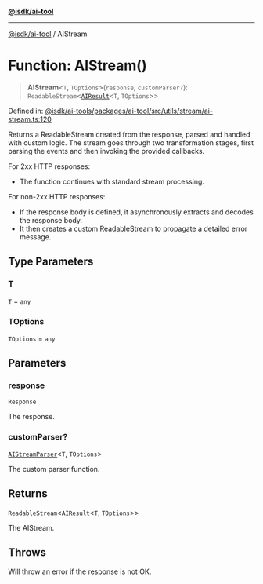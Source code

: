 [**@isdk/ai-tool**](../README.md)

***

[@isdk/ai-tool](../globals.md) / AIStream

# Function: AIStream()

> **AIStream**\<`T`, `TOptions`\>(`response`, `customParser?`): `ReadableStream`\<[`AIResult`](../interfaces/AIResult.md)\<`T`, `TOptions`\>\>

Defined in: [@isdk/ai-tools/packages/ai-tool/src/utils/stream/ai-stream.ts:120](https://github.com/isdk/ai-tool.js/blob/fb1809b53cc75a30928176c26910792b6b8a96e1/src/utils/stream/ai-stream.ts#L120)

Returns a ReadableStream created from the response, parsed and handled with custom logic.
The stream goes through two transformation stages, first parsing the events and then
invoking the provided callbacks.

For 2xx HTTP responses:
- The function continues with standard stream processing.

For non-2xx HTTP responses:
- If the response body is defined, it asynchronously extracts and decodes the response body.
- It then creates a custom ReadableStream to propagate a detailed error message.

## Type Parameters

### T

`T` = `any`

### TOptions

`TOptions` = `any`

## Parameters

### response

`Response`

The response.

### customParser?

[`AIStreamParser`](../interfaces/AIStreamParser.md)\<`T`, `TOptions`\>

The custom parser function.

## Returns

`ReadableStream`\<[`AIResult`](../interfaces/AIResult.md)\<`T`, `TOptions`\>\>

The AIStream.

## Throws

Will throw an error if the response is not OK.
